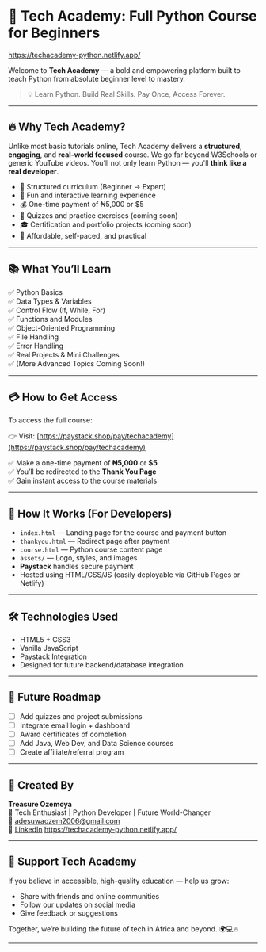 # 🐍 Tech Academy: Full Python Course for Beginners
https://techacademy-python.netlify.app/

Welcome to **Tech Academy** — a bold and empowering platform built to teach Python from absolute beginner level to mastery.

> 💡 Learn Python. Build Real Skills. Pay Once, Access Forever.

---

## 🔥 Why Tech Academy?

Unlike most basic tutorials online, Tech Academy delivers a **structured**, **engaging**, and **real-world focused** course. We go far beyond W3Schools or generic YouTube videos. You’ll not only learn Python — you'll **think like a real developer**.

- 📌 Structured curriculum (Beginner → Expert)
- 🧠 Fun and interactive learning experience
- 💰 One-time payment of ₦5,000 or $5
- 🧾 Quizzes and practice exercises (coming soon)
- 🎓 Certification and portfolio projects (coming soon)
- 🚀 Affordable, self-paced, and practical

---

## 📚 What You’ll Learn

✅ Python Basics  
✅ Data Types & Variables  
✅ Control Flow (If, While, For)  
✅ Functions and Modules  
✅ Object-Oriented Programming  
✅ File Handling  
✅ Error Handling  
✅ Real Projects & Mini Challenges  
✅ (More Advanced Topics Coming Soon!)

---

## 💳 How to Get Access

To access the full course:

👉 Visit: [https://paystack.shop/pay/techacademy](https://paystack.shop/pay/techacademy)

✅ Make a one-time payment of **₦5,000** or **$5**  
✅ You’ll be redirected to the **Thank You Page**  
✅ Gain instant access to the course materials

---

## 🚀 How It Works (For Developers)

- `index.html` — Landing page for the course and payment button
- `thankyou.html` — Redirect page after payment
- `course.html` — Python course content page
- `assets/` — Logo, styles, and images
- **Paystack** handles secure payment
- Hosted using HTML/CSS/JS (easily deployable via GitHub Pages or Netlify)

---

## 🛠️ Technologies Used

- HTML5 + CSS3
- Vanilla JavaScript
- Paystack Integration
- Designed for future backend/database integration

---

## 🧠 Future Roadmap

- [ ] Add quizzes and project submissions  
- [ ] Integrate email login + dashboard  
- [ ] Award certificates of completion  
- [ ] Add Java, Web Dev, and Data Science courses  
- [ ] Create affiliate/referral program  

---

## 🙌 Created By

**Treasure Ozemoya**  
🚀 Tech Enthusiast | Python Developer | Future World-Changer  
📧 [adesuwaozem2006@gmail.com](mailto:adesuwaozem2006@gmail.com)  
🔗 [LinkedIn](https://www.linkedin.com/in/treasure-ozemoya-630448296)
https://techacademy-python.netlify.app/

---

## 🖤 Support Tech Academy

If you believe in accessible, high-quality education — help us grow:

- Share with friends and online communities
- Follow our updates on social media
- Give feedback or suggestions

Together, we’re building the future of tech in Africa and beyond. 🌍💻🔥

---



